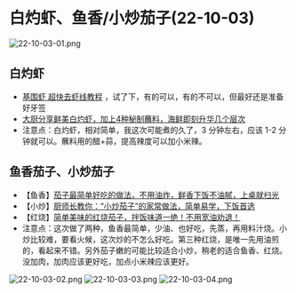 # 白灼虾、鱼香/小炒茄子(22-10-03)

![22-10-03-01.png](/images/food/22-10-03-01.png)

## 白灼虾

- [基围虾 超快去虾线教程](https://www.bilibili.com/video/BV1z64y147DK) ，试了下，有的可以，有的不可以，但最好还是准备好牙签
- [大厨分享鲜美白灼虾，加上4种秘制蘸料，海鲜即刻升华几个层次](https://www.bilibili.com/video/BV1P4411A7F9)
- 注意点：白灼虾，相对简单，我这次可能煮的久了，3 分钟左右，应该 1-2 分钟就可以。蘸料用的醋+蒜，提高辣度可以加小米辣。

## 鱼香茄子、小炒茄子

- 【鱼香】[茄子最简单好吃的做法，不用油炸，鲜香下饭不油腻，上桌就扫光](https://www.bilibili.com/video/BV11k4y1k7BD)
- 【小炒】[厨师长教你：“小炒茄子”的家常做法，简单易学，下饭首选](https://www.bilibili.com/video/BV1se4y1b723)
- 【红烧】[简单美味的红烧茄子，拌饭味道一绝！不用宽油劝退！](https://www.bilibili.com/video/BV1sD4y1Q7K8)
- 注意点：这次做了两种，鱼香最简单，少油、也好吃，先蒸，再用料汁烧。小炒比较难，要看火候，这次炒的不怎么好吃。第三种红烧，是唯一先用油煎的，看起来不错。另外茄子嫩的可能比较适合小炒，稍老的适合鱼香、红烧。没加肉，加肉应该更好吃，加点小米辣应该更好。

![22-10-03-02.png](/images/food/22-10-03-02.png)
![22-10-03-03.png](/images/food/22-10-03-03.png)
![22-10-03-04.png](/images/food/22-10-03-04.png)